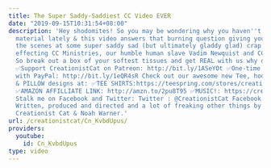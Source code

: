 ```yaml
---
title: The Super Saddy-Saddiest CC Video EVER
date: "2019-09-15T10:31:54+08:00"
description: 'Hey shodomites! So you may be wondering why you haven''t seen much CC
  material lately & this video answers that burning question giving you a peak behind
  the scenes at some super saddy sad (but ultimately gladdy glad) crap that has been
  effecting CC Ministries, our humble human slave Vadim Newquist and CC in general.
  So break out a box of your softest tissues and get REAL with us why don''t cha?
  ✅Support CreationistCat on Patreon: http://bit.ly/1ASeYOt ✅One-time contribution
  with PayPal: http://bit.ly/1eQR4sR Check out our awesome new Tee, hoodie, Mug, poster
  & PILLOW designs at: ✅TEE SHIRTS:https://teespring.com/stores/creationist-cat also:
  ✅AMAZON AFFILLIATE LINK: http://amzn.to/2pu8T95 ✅MUSIC!: https://creationistcat.bandcamp.com/
  Stalk me on Facebook and Twitter: Twitter : @CreationistCat Facebook : CreationistCat
  Written, produced and directed and a lot of freaking other things by Vadim Newquist,
  Creationist Cat & Noah Warner.'
url: /creationistcat/Cn_KvbdUpus/
providers:
  youtube:
    id: Cn_KvbdUpus
type: video
---
```

